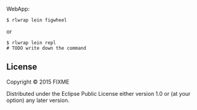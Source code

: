 
WebApp:
```fish
$ rlwrap lein figwheel
```

or
```fish
$ rlwrap lein repl
# TODO write down the command
```

## License

Copyright © 2015 FIXME

Distributed under the Eclipse Public License either version 1.0 or (at
your option) any later version.
